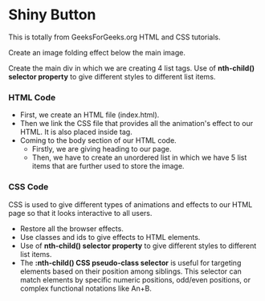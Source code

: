 # Shiny Button

This is totally from GeeksForGeeks.org HTML and CSS tutorials.
<br />

Create an image folding effect below the main image.
<br />

Create the main div in which we are creating 4 list tags.
Use of **nth-child() selector property** to give different styles to different list items.
<br />

### HTML Code

- First, we create an HTML file (index.html).
- Then we link the CSS file that provides all the animation's effect to our HTML. It is also placed inside <head> tag.
- Coming to the body section of our HTML code.
  - Firstly, we are giving heading to our page.
  - Then, we have to create an unordered list in which we have 5 list items that are further used to store the image.

### CSS Code

CSS is used to give different types of animations and effects to our HTML page so that it looks interactive to all users.

- Restore all the browser effects.
- Use classes and ids to give effects to HTML elements.
- Use of **nth-child() selector property** to give different styles to different list items.
- The **:nth-child() CSS pseudo-class selector** is useful for targeting elements based on their position among siblings. This selector can match elements by specific numeric positions, odd/even positions, or complex functional notations like An+B.
